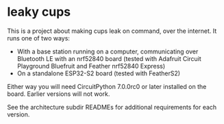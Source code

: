 # leaky cups
This is a project about making cups leak on command, over the internet. It runs one of two ways:
* With a base station running on a computer, communicating over Bluetooth LE with an nrf52840 board (tested with Adafruit Circuit Playground Bluefruit and Feather nrf52840 Express)
* On a standalone ESP32-S2 board (tested with FeatherS2)

Either way you will need CircuitPython 7.0.0rc0 or later installed on the board. Earlier versions will not work.

See the architecture subdir READMEs for additional requirements for each version.

